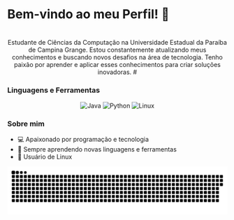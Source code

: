 # Bem-vindo ao meu Perfil! 👋

#
<p align="center">Estudante de Ciências da Computação na Universidade Estadual da Paraíba de Campina Grange. 
Estou constantemente atualizando meus conhecimentos e buscando novos desafios na área de tecnologia. Tenho paixão por aprender e aplicar esses conhecimentos para criar soluções inovadoras.
#

### Linguagens e Ferramentas
<p align="center">
  <img src="https://cdn.jsdelivr.net/gh/devicons/devicon/icons/java/java-original.svg" alt="Java" width="40" height="40"/>
  <img src="https://cdn.jsdelivr.net/gh/devicons/devicon/icons/python/python-original.svg" alt="Python" width="40" height="40"/>
  <img src="https://cdn.jsdelivr.net/gh/devicons/devicon/icons/linux/linux-original.svg" alt="Linux" width="40" height="40"/>
</p>

### Sobre mim
- 💻 Apaixonado por programação e tecnologia
- 🌱 Sempre aprendendo novas linguagens e ferramentas
- 🐧 Usuário de Linux


<picture align="center">
  <source media="(prefers-color-scheme: dark)" srcset="https://raw.githubusercontent.com/matheusvctor/matheusvctor/output/github-contribution-grid-snake-dark.svg">
  <source media="(prefers-color-scheme: light)" srcset="https://raw.githubusercontent.com/matheusvctor/matheusvctor/output/github-contribution-grid-snake-dark.svg">
  <img align="center" alt="github contribution grid snake animation" src="https://raw.githubusercontent.com/matheusvctor/matheusvctor/output/github-contribution-grid-snake.svg">
</picture>
